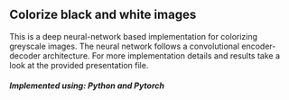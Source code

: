 ## Colorize black and white images
This is a deep neural-network based implementation for colorizing greyscale images. The neural network follows a convolutional encoder-decoder architecture. For more implementation details and results take a look at the provided presentation file.

##### Implemented using: Python and Pytorch
